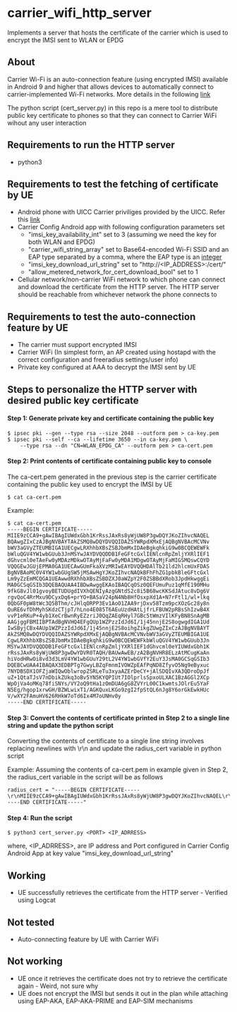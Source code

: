 # carrier_wifi_http_server
Implements a server that hosts the certificate of the carrier which is used to encrypt the IMSI sent to WLAN or EPDG


## About

Carrier Wi-Fi is an auto-connection feature (using encrypted IMSI) available in Android 9 and higher that allows devices to automatically connect to carrier-implemented Wi-Fi networks. More details in the following [link](https://source.android.com/devices/tech/connect/carrier-wifi)

The python script (cert_server.py) in this repo is a mere tool to distribute public key certificate to phones so that they can connect to Carrier WiFi wihout any user interaction


## Requirements to run the HTTP server
- python3


## Requirements to test the fetching of certificate by UE
- Android phone with UICC Carrier priviliges provided by the UICC. Refer this [link](https://github.com/herlesupreeth/CoIMS_Wiki)
- Carrier Config Android app with following configuration parameters set
	- "imsi_key_availability_int" set to 3 (assuming we need the key for both WLAN and EPDG)
	- "carrier_wifi_string_array" set to Base64-encoded Wi-Fi SSID and an EAP type separated by a comma, where the EAP type is an [integer](https://www.iana.org/assignments/eap-numbers/eap-numbers.xhtml)
	- "imsi_key_download_url_string" set to "http://<IP_ADDRESS>:<PORT>/cert/"
	- "allow_metered_network_for_cert_download_bool" set to 1
- Cellular network/non-carrier WiFi network to which phone can connect and download the certificate from the HTTP server. The HTTP server should be reachable from whichever network the phone connects to


## Requirements to test the auto-connection feature by UE
- The carrier must support encrypted IMSI
- Carrier WiFi (In simplest form, an AP created using hostapd with the correct configuration and freeradius settings/user info)
- Private key configured at AAA to decrypt the IMSI sent by UE


## Steps to personalize the HTTP server with desired public key certificate


#### Step 1: Generate private key and certificate containing the public key

```
$ ipsec pki --gen --type rsa --size 2048 --outform pem > ca-key.pem
$ ipsec pki --self --ca --lifetime 3650 --in ca-key.pem \
	--type rsa --dn "CN=WLAN_EPDG_CA" --outform pem > ca-cert.pem
```


#### Step 2: Print contents of certificate containing public key to console

The ca-cert.pem generated in the previous step is the carrier certificate containing the public key used to encrypt the IMSI by UE

```
$ cat ca-cert.pem
```

Example:

```
$ cat ca-cert.pem
-----BEGIN CERTIFICATE-----
MIIE9zCCA9+gAwIBAgIUWdxGbh1KrRssJAxRs8yWjUW8P3gwDQYJKoZIhvcNAQEL
BQAwgZIxCzAJBgNVBAYTAkZSMQ8wDQYDVQQIDAZSYWRpdXMxEjAQBgNVBAcMCVNv
bWV3aGVyZTEUMBIGA1UECgwLRXhhbXBsZSBJbmMxIDAeBgkqhkiG9w0BCQEWEWFk
bWluQGV4YW1wbGUub3JnMSYwJAYDVQQDDB1FeGFtcGxlIENlcnRpZmljYXRlIEF1
dGhvcml0eTAeFw0yMDAzMDkwOTAyMjFaFw0yMDA1MDgwOTAyMjFaMIGSMQswCQYD
VQQGEwJGUjEPMA0GA1UECAwGUmFkaXVzMRIwEAYDVQQHDAlTb21ld2hlcmUxFDAS
BgNVBAoMC0V4YW1wbGUgSW5jMSAwHgYJKoZIhvcNAQkBFhFhZG1pbkBleGFtcGxl
Lm9yZzEmMCQGA1UEAwwdRXhhbXBsZSBDZXJ0aWZpY2F0ZSBBdXRob3JpdHkwggEi
MA0GCSqGSIb3DQEBAQUAA4IBDwAwggEKAoIBAQCqOSz0QEFUmuPuz1qMfE190MHu
9fkG8vJl01gvoyBETUDUgdIVXhQENIyAzgGNtdS2c8i5B68wcKKSdJAtuc8vDg6V
rgvQoC4RrMxu9DCyxDq6+prYO+BASaV24pN4Nb8HfOsxpXd1A+N7rFtl1/wl+lkq
0QbGF0pW8tWc3Q5BThm/cJHlqORPP3Ev1AoO1ZAA9rjDxv58Tzm9pcXOzGc28y8n
QuRE6vfDhMyhSKdzCTjpT/hLno4E085T6AEuUzdHAtLjfrLFBUW2pRBsShIzwB4X
vvP1eRKuP+4yb1XeCrBwnRyEZzriJ0QqZAEqRHyl7GBc5tWmzVIlKFyBN8SnAgMB
AAGjggFBMIIBPTAdBgNVHQ4EFgQUp1WZPzzIdJd6I/1j45nnjE2S8ogwgdIGA1Ud
IwSByjCBx4AUp1WZPzzIdJd6I/1j45nnjE2S8oihgZikgZUwgZIxCzAJBgNVBAYT
AkZSMQ8wDQYDVQQIDAZSYWRpdXMxEjAQBgNVBAcMCVNvbWV3aGVyZTEUMBIGA1UE
CgwLRXhhbXBsZSBJbmMxIDAeBgkqhkiG9w0BCQEWEWFkbWluQGV4YW1wbGUub3Jn
MSYwJAYDVQQDDB1FeGFtcGxlIENlcnRpZmljYXRlIEF1dGhvcml0eYIUWdxGbh1K
rRssJAxRs8yWjUW8P3gwDwYDVR0TAQH/BAUwAwEB/zA2BgNVHR8ELzAtMCugKaAn
hiVodHRwOi8vd3d3LmV4YW1wbGUuY29tL2V4YW1wbGVfY2EuY3JsMA0GCSqGSIb3
DQEBCwUAA4IBAQAX3EDBPTg7GwyLBZqFmnmIVOWZpEAfPqND8ZfyvO5Ng9eByxuc
7NYDBSDX1OFZjaWIQwOblwropZSRLeTu3xyaAZErDeCY+jAlSDQIvXA3QDroDpJf
uZ+1QtaTJsV7nDbikZUkq3oBv5YN5KYQPIUt7IOlprlsSpxoULXAC1BzAGGl2XCp
WpOjVa4oMKq78fiSNYs/VY2oQ9tHa1zOmDUA6gG8ZVYrL00C1kwmtsJOlrEu5YaF
N5Eg/hgop1xrwGH/BZWLwixT1/AGKQuxLKGo9zgI2fpStQL6nJg8Y6orGkEwkHUc
V/wXY2FAmuHV626RHkW7oTd6Ix4M7oUNHv0y
-----END CERTIFICATE-----
```


#### Step 3: Convert the contents of certificate printed in Step 2 to a single line string and update the python script

Converting the contents of certificate to a single line string involves replacing newlines with \r\n and update the radius_cert variable in python script

Example: Assuming the contents of ca-cert.pem in example given in Step 2, the radius_cert variable in the script will be as follows

```
radius_cert = "-----BEGIN CERTIFICATE-----\r\nMIIE9zCCA9+gAwIBAgIUWdxGbh1KrRssJAxRs8yWjUW8P3gwDQYJKoZIhvcNAQEL\r\nBQAwgZIxCzAJBgNVBAYTAkZSMQ8wDQYDVQQIDAZSYWRpdXMxEjAQBgNVBAcMCVNv\r\nbWV3aGVyZTEUMBIGA1UECgwLRXhhbXBsZSBJbmMxIDAeBgkqhkiG9w0BCQEWEWFk\r\nbWluQGV4YW1wbGUub3JnMSYwJAYDVQQDDB1FeGFtcGxlIENlcnRpZmljYXRlIEF1\r\ndGhvcml0eTAeFw0yMDAzMDkwOTAyMjFaFw0yMDA1MDgwOTAyMjFaMIGSMQswCQYD\r\nVQQGEwJGUjEPMA0GA1UECAwGUmFkaXVzMRIwEAYDVQQHDAlTb21ld2hlcmUxFDAS\r\nBgNVBAoMC0V4YW1wbGUgSW5jMSAwHgYJKoZIhvcNAQkBFhFhZG1pbkBleGFtcGxl\r\nLm9yZzEmMCQGA1UEAwwdRXhhbXBsZSBDZXJ0aWZpY2F0ZSBBdXRob3JpdHkwggEi\r\nMA0GCSqGSIb3DQEBAQUAA4IBDwAwggEKAoIBAQCqOSz0QEFUmuPuz1qMfE190MHu\r\n9fkG8vJl01gvoyBETUDUgdIVXhQENIyAzgGNtdS2c8i5B68wcKKSdJAtuc8vDg6V\r\nrgvQoC4RrMxu9DCyxDq6+prYO+BASaV24pN4Nb8HfOsxpXd1A+N7rFtl1/wl+lkq\r\n0QbGF0pW8tWc3Q5BThm/cJHlqORPP3Ev1AoO1ZAA9rjDxv58Tzm9pcXOzGc28y8n\r\nQuRE6vfDhMyhSKdzCTjpT/hLno4E085T6AEuUzdHAtLjfrLFBUW2pRBsShIzwB4X\r\nvvP1eRKuP+4yb1XeCrBwnRyEZzriJ0QqZAEqRHyl7GBc5tWmzVIlKFyBN8SnAgMB\r\nAAGjggFBMIIBPTAdBgNVHQ4EFgQUp1WZPzzIdJd6I/1j45nnjE2S8ogwgdIGA1Ud\r\nIwSByjCBx4AUp1WZPzzIdJd6I/1j45nnjE2S8oihgZikgZUwgZIxCzAJBgNVBAYT\r\nAkZSMQ8wDQYDVQQIDAZSYWRpdXMxEjAQBgNVBAcMCVNvbWV3aGVyZTEUMBIGA1UE\r\nCgwLRXhhbXBsZSBJbmMxIDAeBgkqhkiG9w0BCQEWEWFkbWluQGV4YW1wbGUub3Jn\r\nMSYwJAYDVQQDDB1FeGFtcGxlIENlcnRpZmljYXRlIEF1dGhvcml0eYIUWdxGbh1K\r\nrRssJAxRs8yWjUW8P3gwDwYDVR0TAQH/BAUwAwEB/zA2BgNVHR8ELzAtMCugKaAn\r\nhiVodHRwOi8vd3d3LmV4YW1wbGUuY29tL2V4YW1wbGVfY2EuY3JsMA0GCSqGSIb3\r\nDQEBCwUAA4IBAQAX3EDBPTg7GwyLBZqFmnmIVOWZpEAfPqND8ZfyvO5Ng9eByxuc\r\n7NYDBSDX1OFZjaWIQwOblwropZSRLeTu3xyaAZErDeCY+jAlSDQIvXA3QDroDpJf\r\nuZ+1QtaTJsV7nDbikZUkq3oBv5YN5KYQPIUt7IOlprlsSpxoULXAC1BzAGGl2XCp\r\nWpOjVa4oMKq78fiSNYs/VY2oQ9tHa1zOmDUA6gG8ZVYrL00C1kwmtsJOlrEu5YaF\r\nN5Eg/hgop1xrwGH/BZWLwixT1/AGKQuxLKGo9zgI2fpStQL6nJg8Y6orGkEwkHUc\r\nV/wXY2FAmuHV626RHkW7oTd6Ix4M7oUNHv0y\r\n-----END CERTIFICATE-----"

```


#### Step 4: Run the script

```
$ python3 cert_server.py <PORT> <IP_ADRRESS>
```

where, <IP_ADRRESS>, <PORT> are IP address and Port configured in Carrier Config Android App at key value "imsi_key_download_url_string"


## Working
- UE successfully retrieves the certificate from the HTTP server - Verified using Logcat


## Not tested
- Auto-connecting feature by UE with Carrier WiFi


## Not working
- UE once it retrieves the certificate does not try to retrieve the certificate again - Weird, not sure why
- UE does not encrypt the IMSI but sends it out in the plan while attaching using EAP-AKA, EAP-AKA-PRIME and EAP-SIM mechanisms
